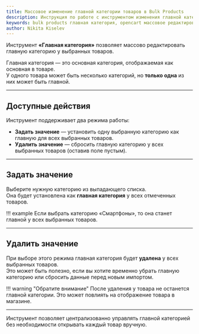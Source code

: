 ```yaml
---
title: Массовое изменение главной категории товаров в Bulk Products
description: Инструкция по работе с инструментом изменения главной категории товаров. Установка и удаление главной категории в OpenCart.
keywords: bulk products главная категория, opencart массовое редактирование, управление категориями товаров, каталог opencart
author: Nikita Kiselev
---
```


Инструмент **«Главная категория»** позволяет массово редактировать главную категорию у выбранных товаров.

Главная категория — это основная категория, отображаемая как основная в товаре.  
У одного товара может быть несколько категорий, но **только одна** из них может быть главной.

---

## Доступные действия

Инструмент поддерживает два режима работы:

- **Задать значение** — установить одну выбранную категорию как главную для всех выбранных товаров.
- **Удалить значение** — сбросить главную категорию у всех выбранных товаров (оставив поле пустым).

---

## Задать значение

Выберите нужную категорию из выпадающего списка.  
Она будет установлена как **главная категория** у всех отмеченных товаров.

!!! example
    Если выбрать категорию «Смартфоны», то она станет главной у всех выбранных товаров.

---

## Удалить значение

При выборе этого режима главная категория будет **удалена** у всех выбранных товаров.  
Это может быть полезно, если вы хотите временно убрать главную категорию или сбросить данные перед новым импортом.

!!! warning "Обратите внимание"
    После удаления у товара не останется главной категории. Это может повлиять на отображение товара в магазине.

---

Инструмент позволяет централизованно управлять главной категорией без необходимости открывать каждый товар вручную.
